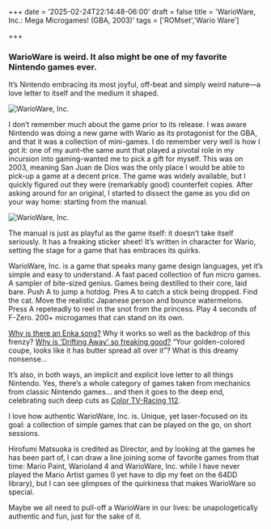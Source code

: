 +++
date = '2025-02-24T22:14:48-06:00'
draft = false
title = 'WarioWare, Inc.: Mega Microgames! (GBA, 2003)'
tags = ['ROMset','Wario Ware']

+++
### WarioWare is weird. It also might be one of my favorite Nintendo games ever. 
It’s Nintendo embracing its most joyful, off-beat and simply weird nature—a love letter to itself and the medium it shaped.

![WarioWare, Inc.](/images/WarioWare_Box.jpeg)

I don’t remember much about the game prior to its release. I was aware Nintendo was doing a new game with Wario as its protagonist for the GBA, and that it was a collection of mini-games. I do remember very well is how I got it: one of my aunt–the same aunt that played a pivotal role in my incursion into gaming-wanted me to pick a gift for myself. This was on 2003, meaning San Juan de Dios was the only place I would be able to pick-up a game at a decent price. The game was widely available, but I quickly figured out they were (remarkably good) counterfeit copies. After asking around for an original, I started to dissect the game as you did on your way home: starting from the manual.

![WarioWare, Inc.](/images/WarioWare_Manual.jpeg)

The manual is just as playful as the game itself: it doesn’t take itself seriously. It has a freaking sticker sheet! It’s written in character for Wario, setting the stage for a game that has embraces its quirks.

WarioWare, Inc. is a game that speaks many game design languages, yet it’s simple and easy to understand. A fast paced collection of fun micro games. A sampler of bite-sized genius. Games being destilled to their core, laid bare. Push A to jump a hotdog. Pres A to catch a stick being dropped. Find the cat. Move the realistic Japanese person and bounce watermelons. Press A repeteadly to reel in the snot from the princess. Play 4 seconds of F-Zero. 200+ microgames that can stand on its own.

[Why is there an Enka song?](https://www.youtube.com/watch?v=mrs_6tFPoGo) Why it works so well as the backdrop of this frenzy? [Why is 'Drifting Away' so freaking good?](https://www.youtube.com/watch?v=9xCdOCp5uG0) “Your golden-colored coupe, looks like it has butter spread all over it”? What is this dreamy nonsense…

It’s also, in both ways, an implicit and explicit love letter to all things Nintendo. Yes, there’s a whole category of games taken from mechanics from classic Nintendo games... and then it goes to the deep end, celebrating such deep cuts as [Color TV-Racing 112](https://nintendo.fandom.com/wiki/Color_TV-Racing_112). 

I love how authentic WarioWare, Inc. is. Unique, yet laser-focused on its goal: a collection of simple games that can be played on the go, on short sessions.

Hirofumi Matsuoka is credited as Director, and by looking at the games he has been part of, I can draw a line joining some of favorite games from that time: Mario Paint, Warioland 4 and WarioWare, Inc. while I have never played the Mario Artist games (I yet have to dip my feet on the 64DD library), but I can see glimpses of the quirkiness that makes WarioWare so special.

Maybe we all need to pull-off a WarioWare in our lives: be unapologetically authentic and fun, just for the sake of it.
